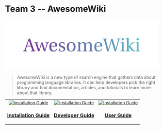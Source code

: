 # Team 3 -- AwesomeWiki

<img src="assets/cover.png" alt="Rainbow text logo that reads 'AwesomeWiki'" />

> AwesomeWiki is a new type of search engine that gathers data about programming language libraries. It can help developers pick the right library and find documentation, articles, and tutorials to learn more about that library.

|                                                                                                                             |                                                                                                                 |                                                                                                       |
| :-------------------------------------------------------------------------------------------------------------------------: | :-------------------------------------------------------------------------------------------------------------: | :---------------------------------------------------------------------------------------------------: |
| <a href="#">![Installation Guide](https://img.icons8.com/ios/128/software-installer.png)<br><h3>Installation Guide</h3></a> | <a href="#">![Installation Guide](https://img.icons8.com/ios/128/developer.png)<br><h3>Developer Guide</h3></a> | <a href="#">![Installation Guide](https://img.icons8.com/ios/128/user.png)<br><h3>User Guide</h3></a> |
